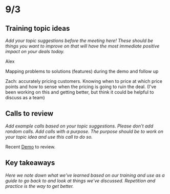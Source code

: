 # 9/3

## Training topic ideas

_Add your topic suggestions before the meeting here! These should be things you want to improve on that will have the most immediate positive impact on your deals today._&#x20;

Alex

Mapping problems to solutions (features) during the demo and follow up

Zach: accurately pricing customers. Knowing when to price at which price points and how to sense when the pricing is going to ruin the deal. (I've been working on this and getting better, but think it could be helpful to discuss as a team)

## Calls to review

_Add example calls based on your topic suggestions. Please don't add random calls. Add calls with a purpose. The purpose should be to work on your topic idea and use this call to do so._

Recent [Demo](https://app.trywingman.com/call/97560b16-3194-478a-a724-4b76b4dd7535) to review.&#x20;

##

## Key takeaways

_Here we note down what we've learned based on our training and use as a guide to go back to and look at things we've discussed. Repetition and practice is the way to get better._
